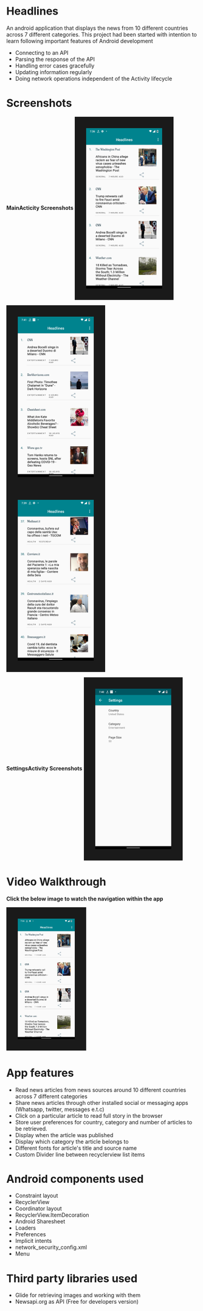 # Headlines
An android application that displays the news from 10 different countries across 7 different categories.
This project had been started with intention to learn following important features of Android development

* Connecting to an API
* Parsing the response of the API
* Handling error cases gracefully
* Updating information regularly
* Doing network operations independent of the Activity lifecycle

# Screenshots

**MainActicity Screenshots**
<img src="/Screenshots/HomeScreen1.png" width="200" align="center" border="30"> 

<img src="/Screenshots/HomeScreen2.png" width="200" align="center" border="30"> 

<img src="/Screenshots/HomeScreen3.png" width="200" align="center" border="30"> 

**SettingsActivity Screenshots**
<img src="/Screenshots/settingsScreen.png" width="200" align="center" border="30"> 

# Video Walkthrough

**Click the below image to watch the navigation within the app**

<a href="https://www.youtube.com/watch?v=WUcZNSM_mQs&t=1s
" target="_blank"><img src="/Screenshots/HomeScreen1.png" 
alt="Click to watch the video" width="150"  border="30" /></a>


# App features

* Read news articles from news sources around 10 different countries across 7 different categories
* Share news articles through other installed social or messaging apps (Whatsapp, twitter, messages e.t.c)
* Click on a particular article to read full story in the browser
* Store user preferences for country, category and number of articles to be retrieved.
* Display when the article was published
* Display which category the article belongs to
* Different fonts for article's title and source name 
* Custom Divider line between recyclerview list items

# Android components used

* Constraint layout
* RecyclerView
* Coordinator layout
* RecyclerView.ItemDecoration 
* Android Sharesheet
* Loaders
* Preferences
* Implicit intents
* network_security_config.xml
* Menu


# Third party libraries used

* Glide for retrieving images and working with them
* Newsapi.org as API (Free for developers version)





